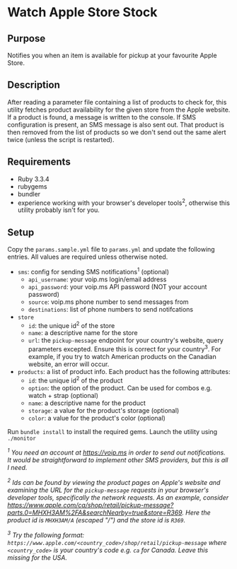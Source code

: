 # Watch Apple Store Stock

## Purpose

Notifies you when an item is available for pickup at your favourite Apple Store.

## Description

After reading a parameter file containing a list of products to check for, this utility fetches product availability for the given store from the Apple website.
If a product is found, a message is written to the console.
If SMS configuration is present, an SMS message is also sent out.
That product is then removed from the list of products so we don't send out the same alert twice (unless the script is restarted).

## Requirements

* Ruby 3.3.4
* rubygems
* bundler
* experience working with your browser's developer tools<sup>2</sup>, otherwise this utility probably isn't for you.

## Setup

Copy the `params.sample.yml` file to `params.yml` and update the following entries. All values are required unless otherwise noted.
* `sms`: config for sending SMS notifications<sup>1</sup> (optional)
  * `api_username`: your voip.ms login/email address
  * `api_password`: your voip.ms API password (NOT your account password)
  * `source`: voip.ms phone number to send messages from
  * `destinations`: list of phone numbers to send notifcations
* `store`
  * `id`: the unique id<sup>2</sup> of the store
  * `name`: a descriptive name for the store
  * `url`: the `pickup-message` endpoint for your country's website, query parameters excepted.
  Ensure this is correct for your country<sup>3</sup>.
  For example, if you try to watch American products on the Canadian website, an error will occur.
* `products`: a list of product info. Each product has the following attributes:
  * `id`: the unique id<sup>2</sup> of the product
  * `option`: the option of the product. Can be used for combos e.g. watch + strap (optional)
  * `name`: a descriptive name for the product
  * `storage`: a value for the product's storage (optional)
  * `color`: a value for the product's color (optional)

Run `bundle install` to install the required gems.
Launch the utility using `./monitor`

_<sup>1</sup> You need an account at https://voip.ms in order to send out notifications.
It would be straightforward to implement other SMS providers, but this is all I need._

_<sup>2</sup> Ids can be found by viewing the product pages on Apple's website and examining the URL for the `pickup-message` requests in your browser's developer tools, specifically the network requests.
As an example, consider https://www.apple.com/ca/shop/retail/pickup-message?parts.0=MHXH3AM%2FA&searchNearby=true&store=R369.
Here the product id is `MHXH3AM/A` (escaped "/") and the store id is `R369`._

_<sup>3</sup> Try the following format:
`https://www.apple.com/<country_code>/shop/retail/pickup-message`
where `<country_code>` is your country's code e.g. `ca` for Canada.
Leave this missing for the USA._
